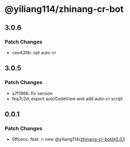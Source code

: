 # @yiliang114/zhinang-cr-bot

## 3.0.6

### Patch Changes

- cee439b: opt auto-cr

## 3.0.5

### Patch Changes

- a7f1966: fix version
- fea7c2d: export autoCodeView and add auto-cr script

## 0.0.1

### Patch Changes

- 9ffcecc: feat: :fire: new @yiliang114/zhinang-cr-bot@0.0.1

